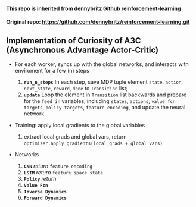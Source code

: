 #### This repo is inherited from dennybritz Github reinforcement-learning
#### Original repo: https://github.com/dennybritz/reinforcement-learning.git

## Implementation of Curiosity of A3C (Asynchronous Advantage Actor-Critic)

- For each worker, syncs up with the global networks, and interacts with enviroment for a few (n) steps
	1. __`run_n_steps`__ In each step, save MDP tuple element `state`, `action`, `next_state`, `reward`, `done` to `Transition` list;
	2. __`update`__ Loop the element in `Transition` list backwards and prepare for the `feed_in` variables, including 
	`states`, `actions`, `value fcn targets`, `policy targets`, `feature encoding`, and update the neural network

- Training: apply local gradients to the global variables
    1. extract local grads and global vars, return `optimizer.apply_gradients(local_grads + global vars)`	

- Networks
    1. __`CNN`__ _return_ `feature encoding`
    2. __`LSTM`__ _return_ `feature space state`
    3. __`Policy`__ _return_ ``
    4. __`Value Fcn`__
    5. __`Inverse Dynamics`__
    6. __`Forward Dynamics`__
    	
	



